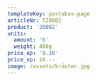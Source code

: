 ```yaml
---
templateKey: pastabox-page
articleNr: T20002
product: '20002'
units:
  amount: '6'
  weight: 400g
price_ep: '9.20'
price_vp: 16.--
image: /assets/kräuter.jpg
---
```


